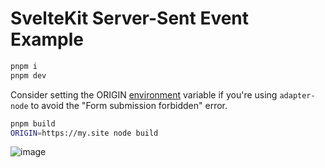 # SvelteKit Server-Sent Event Example

```bash
pnpm i
pnpm dev
```

Consider setting the ORIGIN [environment](https://kit.svelte.dev/docs/adapter-node#environment-variables-origin-protocol-header-and-host-header) variable if you're using `adapter-node` to avoid the "Form submission forbidden" error. 

```bash
pnpm build
ORIGIN=https://my.site node build
```

![image](https://user-images.githubusercontent.com/25121822/221392108-4e7cd284-1453-43cc-bd66-9dca3dbb855b.png)
